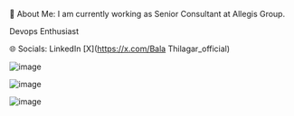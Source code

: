 💫 About Me:
I am currently working as Senior Consultant at Allegis Group.

Devops Enthusiast

🌐 Socials:
LinkedIn [X](https://x.com/Bala Thilagar_official)

![image](https://github.com/user-attachments/assets/9d729efc-342d-4992-8a1b-b595db43d22e)

![image](https://github.com/user-attachments/assets/e654e016-6925-4dd3-9d5d-9aa9e236b096)

![image](https://github.com/user-attachments/assets/3f3790a9-9c29-4f01-9bc8-633f718948d0)



